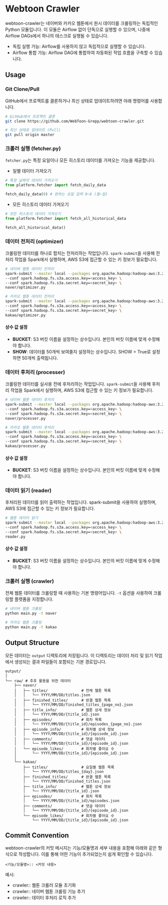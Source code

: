 # Webtoon Crawler
webtoon-crawler는 네이버와 카카오 웹툰에서 원시 데이터를 크롤링하는 독립적인 Python 모듈입니다. 이 모듈은 Airflow 없이 단독으로 실행할 수 있으며, 나중에 Airflow DAGs에서 하나의 태스크로 실행될 수 있습니다.

- 독립 실행 가능: Airflow를 사용하지 않고 독립적으로 실행할 수 있습니다.
- Airflow 통합 가능: Airflow DAG에 통합하여 자동화된 작업 흐름을 구축할 수 있습니다.

## Usage

### Git Clone/Pull
GitHub에서 프로젝트를 클론하거나 최신 상태로 업데이트하려면 아래 명령어를 사용합니다.

```bash
# GitHub에서 프로젝트 클론
git clone https://github.com/WebToon-Grepp/webtoon-crawler.git

# 최신 상태로 업데이트 (Pull)
git pull origin master
```

### 크롤러 실행 (fetcher.py)
`fetcher.py`는 특정 요일이나 모든 히스토리 데이터를 가져오는 기능을 제공합니다.

- 일별 데이터 가져오기
```python
# 특정 날짜의 데이터 가져오기
from platform.fetcher import fetch_daily_data

fetch_daily_data(0) # 원하는 요일 입력 0~6 (월~일)
```
- 모든 히스토리 데이터 가져오기
```python
# 모든 히스토리 데이터 가져오기
from platform.fetcher import fetch_all_historical_data

fetch_all_historical_data()
```

### 데이터 전처리 (optimizer)
크롤링한 데이터를 하나로 합치는 전처리하는 작업입니다. `spark-submit`을 사용해 전처리 작업을 Spark에서 실행하며, AWS S3에 접근할 수 있는 키 정보가 필요합니다.

```bash
# 네이버 웹툰 데이터 전처리
spark-submit --master local --packages org.apache.hadoop:hadoop-aws:3.2.2 \
--conf spark.hadoop.fs.s3a.access.key=<access_key> \
--conf spark.hadoop.fs.s3a.secret.key=<secret_key> \
naver/optimizer.py

# 카카오 웹툰 데이터 전처리
spark-submit --master local --packages org.apache.hadoop:hadoop-aws:3.2.2 \
--conf spark.hadoop.fs.s3a.access.key=<access_key> \
--conf spark.hadoop.fs.s3a.secret.key=<secret_key> \
kakao/optimizer.py
```
#### 상수 값 설정
- **BUCKET**: S3 버킷 이름을 설정하는 상수입니다. 본인의 버킷 이름에 맞게 수정해야 합니다.
- **SHOW**: 데이터를 50개씩 보여줄지 설정하는 상수입니다. SHOW = True로 설정하면 50개씩 출력됩니다.

### 데이터 후처리 (processer)
크롤링한 데이터를 실사용 전에 후처리하는 작업입니다. `spark-submit`을 사용해 후처리 작업을 Spark에서 실행하며, AWS S3에 접근할 수 있는 키 정보가 필요합니다.

```bash
# 네이버 웹툰 데이터 후처리
spark-submit --master local --packages org.apache.hadoop:hadoop-aws:3.2.2 \
--conf spark.hadoop.fs.s3a.access.key=<access_key> \
--conf spark.hadoop.fs.s3a.secret.key=<secret_key> \
naver/processer.py

# 카카오 웹툰 데이터 후처리
spark-submit --master local --packages org.apache.hadoop:hadoop-aws:3.2.2 \
--conf spark.hadoop.fs.s3a.access.key=<access_key> \
--conf spark.hadoop.fs.s3a.secret.key=<secret_key> \
kakao/processer.py
```
#### 상수 값 설정
- **BUCKET**: S3 버킷 이름을 설정하는 상수입니다. 본인의 버킷 이름에 맞게 수정해야 합니다.

### 데이터 읽기 (reader)
후처리된 데이터를 읽어 출력하는 작업입니다. spark-submit을 사용하여 실행하며, AWS S3에 접근할 수 있는 키 정보가 필요합니다.

```bash
# 웹툰 데이터 읽기
spark-submit --master local --packages org.apache.hadoop:hadoop-aws:3.2.2 \
--conf spark.hadoop.fs.s3a.access.key=<access_key> \
--conf spark.hadoop.fs.s3a.secret.key=<secret_key> \
reader.py
```
#### 상수 값 설정
- **BUCKET**: S3 버킷 이름을 설정하는 상수입니다. 본인의 버킷 이름에 맞게 수정해야 합니다.

### 크롤러 실행 (crawler)
전체 웹툰 데이터를 크롤링할 때 사용하는 기본 명령어입니다. `-t` 옵션을 사용하여 크롤링할 플랫폼을 지정합니다.

```bash
# 네이버 웹툰 크롤링
python main.py -t naver

# 카카오 웹툰 크롤링
python main.py -t kakao
```

## Output Structure
모든 데이터는 `output` 디렉토리에 저장됩니다. 이 디렉토리는 데이터 처리 및 읽기 작업에서 생성되는 결과 파일들이 포함되는 기본 경로입니다. 

```plaintext
output/
│
└── raw/ # 추후 활용을 위한 데이터
    ├── naver/
    │   ├── titles/               # 전체 웹툰 목록
    │   │   └── YYYY/MM/DD/titles.json
    │   ├── finished_titles/      # 완결 웹툰 목록
    │   │   └── YYYY/MM/DD/finished_titles_{page_no}.json
    │   ├── title_info/           # 웹툰 상세 정보
    │   │   └── YYYY/MM/DD/{title_id}.json
    │   ├── episodes/             # 회차 목록
    │   │   └── YYYY/MM/DD/{title_id}/episodes_{page_no}.json
    │   ├── episode_info/         # 회차별 상세 정보
    │   │   └── YYYY/MM/DD/{title_id}/{episode_id}.json
    │   ├── comments/             # 댓글 데이터
    │   │   └── YYYY/MM/DD/{title_id}/{episode_id}.json
    │   └── episode_likes/        # 회차별 좋아요 수
    │       └── YYYY/MM/DD/{title_id}/{episode_id}.json
    │
    └── kakao/
        ├── titles/               # 요일별 웹툰 목록
        │   └── YYYY/MM/DD/titles_{day}.json
        ├── finished_titles/      # 완결 웹툰 목록
        │   └── YYYY/MM/DD/finished_titles.json
        ├── title_info/           # 웹툰 상세 정보
        │   └── YYYY/MM/DD/{title_id}.json
        ├── episodes/             # 회차 목록
        │   └── YYYY/MM/DD/{title_id}/episodes.json
        ├── comments/             # 댓글 데이터
        │   └── YYYY/MM/DD/{title_id}/{episode_id}.json
        └── episode_likes/        # 회차별 좋아요 수
            └── YYYY/MM/DD/{title_id}/{episode_id}.json
```

## Commit Convention
webtoon-crawler의 커밋 메시지는 기능/모듈명과 세부 내용을 포함해 아래와 같은 형식으로 작성합니다. 이를 통해 어떤 기능이 추가되었는지 쉽게 확인할 수 있습니다.

```
<기능/모듈명>:: <커밋 내용>
```

예시:
- crawler:: 웹툰 크롤러 모듈 초기화
- crawler:: 네이버 웹툰 크롤링 기능 추가
- crawler:: 데이터 후처리 로직 추가
